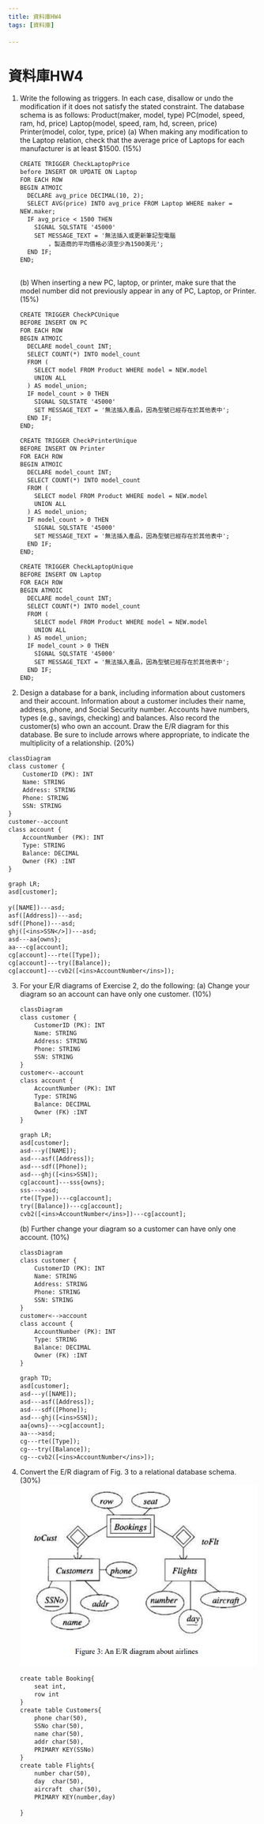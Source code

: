 ```yaml
---
title: 資料庫HW4
tags: [資料庫]

---
```


# 資料庫HW4
1. Write the following as triggers. In each case, disallow or undo the modification if it does not satisfy the stated constraint. The database schema is as follows:
    Product(maker, model, type)
    PC(model, speed, ram, hd, price)
    Laptop(model, speed, ram, hd, screen, price)
    Printer(model, color, type, price)
    (a) When making any modification to the Laptop relation, check that the average price of Laptops for each manufacturer is at least $1500. (15%)
    ```sql=1
    CREATE TRIGGER CheckLaptopPrice
    before INSERT OR UPDATE ON Laptop
    FOR EACH ROW
    BEGIN ATMOIC
      DECLARE avg_price DECIMAL(10, 2);
      SELECT AVG(price) INTO avg_price FROM Laptop WHERE maker = NEW.maker;
      IF avg_price < 1500 THEN
        SIGNAL SQLSTATE '45000'
        SET MESSAGE_TEXT = '無法插入或更新筆記型電腦
			，製造商的平均價格必須至少為1500美元';
      END IF;
    END;

    
    ```
    (b) When inserting a new PC, laptop, or printer, make sure that the model number did not previously appear in any of PC, Laptop, or Printer. (15%)
    ```sql=1
    CREATE TRIGGER CheckPCUnique
    BEFORE INSERT ON PC
    FOR EACH ROW
    BEGIN ATMOIC
      DECLARE model_count INT;
      SELECT COUNT(*) INTO model_count
      FROM (
        SELECT model FROM Product WHERE model = NEW.model
        UNION ALL
      ) AS model_union;
      IF model_count > 0 THEN
        SIGNAL SQLSTATE '45000'
        SET MESSAGE_TEXT = '無法插入產品，因為型號已經存在於其他表中';
      END IF;
    END;
	```
	```sql=1
	CREATE TRIGGER CheckPrinterUnique
    BEFORE INSERT ON Printer
    FOR EACH ROW
    BEGIN ATMOIC
      DECLARE model_count INT;
      SELECT COUNT(*) INTO model_count
      FROM (
        SELECT model FROM Product WHERE model = NEW.model
        UNION ALL
      ) AS model_union;
      IF model_count > 0 THEN
        SIGNAL SQLSTATE '45000'
        SET MESSAGE_TEXT = '無法插入產品，因為型號已經存在於其他表中';
      END IF;
    END;
	```
	```sql=
	CREATE TRIGGER CheckLaptopUnique
    BEFORE INSERT ON Laptop
    FOR EACH ROW
    BEGIN ATMOIC
      DECLARE model_count INT;
      SELECT COUNT(*) INTO model_count
      FROM (
        SELECT model FROM Product WHERE model = NEW.model
        UNION ALL
      ) AS model_union;
      IF model_count > 0 THEN
        SIGNAL SQLSTATE '45000'
        SET MESSAGE_TEXT = '無法插入產品，因為型號已經存在於其他表中';
      END IF;
    END;
    ```
2. Design a database for a bank, including information about customers and their account. Information about a customer includes their name, address, phone, and Social Security number. Accounts have numbers, types (e.g., savings, checking) and balances. Also record the customer(s) who own an account. Draw the E/R diagram for this database. Be sure to include arrows where appropriate, to indicate the multiplicity of a relationship. (20%)
```mermaid
classDiagram 
class customer {
	CustomerID (PK): INT
	Name: STRING
	Address: STRING
	Phone: STRING
	SSN: STRING
}
customer--account
class account {
	AccountNumber (PK): INT
	Type: STRING
	Balance: DECIMAL
	Owner (FK) :INT
}
```
```mermaid
graph LR; 
asd[customer];

y([NAME])---asd;
asf([Address])---asd;
sdf([Phone])---asd;
ghj([<ins>SSN</>])---asd;
asd---aa{owns};
aa---cg[account];
cg[account]---rte([Type]);
cg[account]---try([Balance]);
cg[account]---cvb2([<ins>AccountNumber</ins>]);
```

3.  For your E/R diagrams of Exercise 2, do the following:
	(a) Change your diagram so an account can have only one customer. (10%)
	```mermaid
	classDiagram 
	class customer {
		CustomerID (PK): INT
		Name: STRING
		Address: STRING
		Phone: STRING
		SSN: STRING
	}
	customer<--account
	class account {
		AccountNumber (PK): INT
		Type: STRING
		Balance: DECIMAL
		Owner (FK) :INT
	}
	
	```
	```mermaid
	graph LR; 
	asd[customer];
	asd---y([NAME]);
	asd---asf([Address]);
	asd---sdf([Phone]);
	asd---ghj([<ins>SSN]);
	cg[account]---sss{owns};
	sss--->asd;
	rte([Type])---cg[account];
	try([Balance])---cg[account];
	cvb2([<ins>AccountNumber</ins>])---cg[account];
	```
	(b) Further change your diagram so a customer can have only one account. (10%)
	```mermaid
	classDiagram 
	class customer {
		CustomerID (PK): INT
		Name: STRING
		Address: STRING
		Phone: STRING
		SSN: STRING
	}
	customer<-->account
	class account {
		AccountNumber (PK): INT
		Type: STRING
		Balance: DECIMAL
		Owner (FK) :INT
	}
	```
	```mermaid
	graph TD; 
	asd[customer];
	asd---y([NAME]);
	asd---asf([Address]);
	asd---sdf([Phone]);
	asd---ghj([<ins>SSN]);
	aa{owns}--->cg[account];
	aa--->asd;
	cg---rte([Type]);
	cg---try([Balance]);
	cg---cvb2([<ins>AccountNumber</ins>]);
	```
4. Convert the E/R diagram of Fig. 3 to a relational database schema. (30%)
	![image](image/BJwo-DCm6.png)
	```sql=1
	create table Booking{
		seat int,
		row int
	}
	create table Customers{
		phone char(50),
		SSNo char(50),
		name char(50),
		addr char(50),
		PRIMARY KEY(SSNo)
	}
	create table Flights{
		number char(50),
		day  char(50),
		aircraft  char(50),
		PRIMARY KEY(number,day)
		
	}
	```
